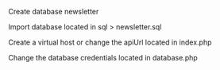 Create database newsletter

Import database located in sql > newsletter.sql

Create a virtual host or change the apiUrl located in index.php

Change the database credentials located in database.php
